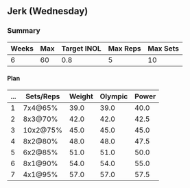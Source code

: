 ## Jerk (Wednesday)

### Summary

Weeks | Max | Target INOL | Max Reps | Max Sets
--- | --- | --- | --- | ---
6 | 60 | 0.8 | 5 | 10

#### Plan

 ... | Sets/Reps | Weight | Olympic | Power
--- | --- | --- | --- | ---
1 | 7x4@65% | 39.0 | 39.0 | 40.0
2 | 8x3@70% | 42.0 | 42.0 | 42.5
3 | 10x2@75% | 45.0 | 45.0 | 45.0
4 | 8x2@80% | 48.0 | 48.0 | 47.5
5 | 6x2@85% | 51.0 | 51.0 | 50.0
6 | 8x1@90% | 54.0 | 54.0 | 55.0
7 | 4x1@95% | 57.0 | 57.0 | 57.5

